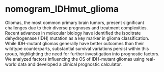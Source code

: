 # nomogram_IDHmut_glioma

Gliomas, the most common primary brain tumors, present significant challenges due to their diverse prognoses and treatment complexities. Recent advances in molecular biology have identified the isocitrate dehydrogenase (IDH) mutation as a key marker in glioma classification. While IDH-mutant gliomas generally have better outcomes than their wildtype counterparts, substantial survival variations persist within this group, highlighting the need for further investigation into prognostic factors. We analyzed factors influencing the OS of IDH-mutant gliomas using real-world data and developed a clinical prognostic calculator.
